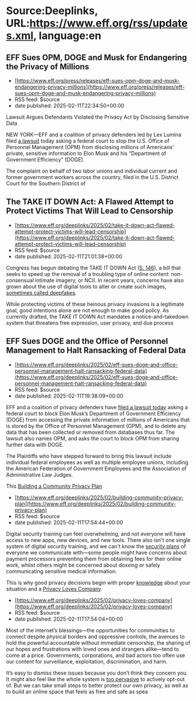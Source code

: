 # Source:Deeplinks, URL:https://www.eff.org/rss/updates.xml, language:en

## EFF Sues OPM, DOGE and Musk for Endangering the Privacy of Millions
 - [https://www.eff.org/press/releases/eff-sues-opm-doge-and-musk-endangering-privacy-millions](https://www.eff.org/press/releases/eff-sues-opm-doge-and-musk-endangering-privacy-millions)
 - RSS feed: $source
 - date published: 2025-02-11T22:34:50+00:00

<div class="field field--name-field-pr-subhead field--type-text field--label-hidden"><div class="field__items"><div class="field__item even">Lawsuit Argues Defendants Violated the Privacy Act by Disclosing Sensitive Data </div></div></div><div class="field field--name-body field--type-text-with-summary field--label-hidden"><div class="field__items"><div class="field__item even"><p><span>NEW YORK—EFF and a coalition of privacy defenders led by Lex Lumina filed <a href="https://www.eff.org/document/afge-v-opm-complaint" target="_blank" rel="noopener noreferrer">a lawsuit</a> today asking a federal court to stop the U.S. Office of Personnel Management (OPM) from disclosing millions of Americans’ private, sensitive information to Elon Musk and his “Department of Government Efficiency” (DOGE).</span></p>
<p><span>The complaint on behalf of two labor unions and individual current and former government workers across the country, filed in the U.S. District Court for the Southern District of

## The TAKE IT DOWN Act: A Flawed Attempt to Protect Victims That Will Lead to Censorship
 - [https://www.eff.org/deeplinks/2025/02/take-it-down-act-flawed-attempt-protect-victims-will-lead-censorship](https://www.eff.org/deeplinks/2025/02/take-it-down-act-flawed-attempt-protect-victims-will-lead-censorship)
 - RSS feed: $source
 - date published: 2025-02-11T21:01:38+00:00

<div class="field field--name-body field--type-text-with-summary field--label-hidden"><div class="field__items"><div class="field__item even"><p><span>Congress has begun debating the TAKE IT DOWN Act (</span><a href="https://www.congress.gov/bill/119th-congress/senate-bill/146"><span>S. 146</span></a><span>), a bill that seeks to speed up the removal of a troubling type of online content: non-consensual intimate imagery, or NCII. In recent years, concerns have also grown about the use of digital tools to alter or create such images, </span><a href="https://www.eff.org/deeplinks/2019/06/congress-should-not-rush-regulate-deepfakes"><span>sometimes called deepfakes</span></a><span>. <br /></span></p>
<p><span>While protecting victims of these heinous privacy invasions is a legitimate goal, good intentions alone are not enough to make good policy. As currently drafted, the TAKE IT DOWN Act mandates a notice-and-takedown system that threatens free expression, user privacy, and due process

## EFF Sues DOGE and the Office of Personnel Management to Halt Ransacking of Federal Data
 - [https://www.eff.org/deeplinks/2025/02/eff-sues-doge-and-office-personnel-management-halt-ransacking-federal-data](https://www.eff.org/deeplinks/2025/02/eff-sues-doge-and-office-personnel-management-halt-ransacking-federal-data)
 - RSS feed: $source
 - date published: 2025-02-11T19:38:09+00:00

<div class="field field--name-body field--type-text-with-summary field--label-hidden"><div class="field__items"><div class="field__item even"><p><span>EFF and a coalition of privacy defenders have <a href="https://www.eff.org/document/afge-v-opm-complaint">filed a lawsuit today</a> asking a federal court to block Elon Musk’s Department of Government Efficiency (DOGE) from accessing the private information of millions of Americans that is stored by the Office of Personnel Management (OPM), and to delete any data that has been collected or removed from databases thus far. The lawsuit also names OPM, and asks the court to block OPM from sharing further data with DOGE.</span></p>
<p><span>The Plaintiffs who have stepped forward to bring this lawsuit include individual federal employees as well as multiple employee unions, including the American Federation of Government Employees and the Association of Administrative Law Judges.</span></p>
<p><span>This </span><a href="https://www.wired.c

## Building a Community Privacy Plan
 - [https://www.eff.org/deeplinks/2025/02/building-community-privacy-plan](https://www.eff.org/deeplinks/2025/02/building-community-privacy-plan)
 - RSS feed: $source
 - date published: 2025-02-11T17:54:44+00:00

<div class="field field--name-body field--type-text-with-summary field--label-hidden"><div class="field__items"><div class="field__item even"><p><span>Digital security training can feel overwhelming, and not everyone will have access to new apps, new devices, and new tools. There also isn't one single system of digital security training, and we can't know the </span><a href="https://ssd.eff.org/module/your-security-plan"><span>security plans</span></a><span> of everyone we communicate with—some people might have concerns about payment processors preventing them from obtaining fees for their online work, whilst others might be concerned about doxxing or safely communicating sensitive medical information. </span></p>
<p><span>This is why good privacy decisions begin with proper </span><a href="https://ssd.eff.org/module/seven-steps-digital-security#2-the-weakest-link"><span>knowledge</span></a><span> about your situation and a <a href="https://www.eff.org/deeplinks/2025/02/privacy-love

## Privacy Loves Company
 - [https://www.eff.org/deeplinks/2025/02/privacy-loves-company](https://www.eff.org/deeplinks/2025/02/privacy-loves-company)
 - RSS feed: $source
 - date published: 2025-02-11T17:54:04+00:00

<div class="field field--name-body field--type-text-with-summary field--label-hidden"><div class="field__items"><div class="field__item even"><p><span>Most of the internet’s blessings—the opportunities for communities to connect despite physical borders and oppressive controls, the avenues to hold the powerful accountable without immediate censorship, the sharing of our hopes and frustrations with loved ones and strangers alike—tend to come at a price. Governments, corporations, and bad actors too often use our content for surveillance, exploitation, discrimination, and harm.</span></p>
<p><span>It’s easy to dismiss these issues because you don’t think they concern you. It might also feel like the whole system is </span><a href="https://www.eff.org/deeplinks/2024/02/privacy-isnt-dead-far-it"><span>too pervasive</span></a><span> to actively opt-out of. But we can take small steps to better protect our own privacy, as well as to build an online space that feels as free and safe as spea

